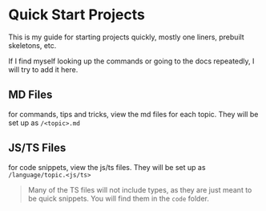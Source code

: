 # Quick Start Projects

This is my guide for starting projects quickly, mostly one liners, prebuilt skeletons, etc.

If I find myself looking up the commands or going to the docs repeatedly, I will try to add it here.

## MD Files

for commands, tips and tricks, view the md files for each topic. They will be set up as `/<topic>.md`

## JS/TS Files

for code snippets, view the js/ts files. They will be set up as `/language/topic.<js/ts>`
> Many of the TS files will not include types, as they are just meant to be quick snippets.
You will find them in the `code` folder.
